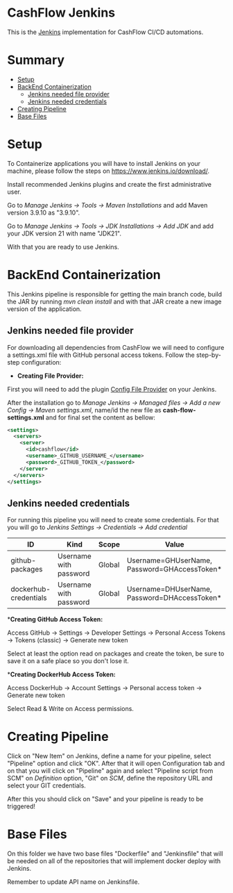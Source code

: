 # CashFlow Jenkins

This is the [Jenkins](https://www.jenkins.io/) implementation for CashFlow CI/CD automations.

# Summary

- [Setup](#setup)
- [BackEnd Containerization](#backend-containerization)
  - [Jenkins needed file provider](#jenkins-needed-file-provider)
  - [Jenkins needed credentials](#jenkins-needed-credentials)
- [Creating Pipeline](#creating-pipeline)
- [Base Files](#base-files)

# Setup

To Containerize applications you will have to install Jenkins on your machine, please follow the steps
on https://www.jenkins.io/download/.

Install recommended Jenkins plugins and create the first administrative user.

Go to _Manage Jenkins -> Tools -> Maven Installations_ and add Maven version 3.9.10 as "3.9.10".

Go to _Manage Jenkins -> Tools -> JDK Installations -> Add JDK_ and add your JDK version 21 with name "JDK21".

With that you are ready to use Jenkins.

# BackEnd Containerization

This Jenkins pipeline is responsible for getting the main branch code, build the JAR by running _mvn clean install_ 
and with that JAR create a new image version of the application.

## Jenkins needed file provider

For downloading all dependencies from CashFlow we will need to configure a settings.xml file
with GitHub personal access tokens. Follow the step-by-step configuration:

- **Creating File Provider:**

First you will need to add the plugin [Config File Provider](https://plugins.jenkins.io/config-file-provider/) on
your Jenkins. 

After the installation go to _Manage Jenkins -> Managed files -> Add a new Config -> Maven settings.xml_, name/id the new file
as **cash-flow-settings.xml** and for final set the content as bellow:

````xml
<settings>
  <servers>
    <server>
      <id>cashflow</id>
      <username>_GITHUB_USERNAME_</username>
      <password>_GITHUB_TOKEN_</password>
    </server>
  </servers>
</settings>
````

## Jenkins needed credentials

For running this pipeline you will need to create some credentials. For that you will go to _Jenkins Settings -> 
Credentials -> Add credential_

| ID                    | Kind                   | Scope  | Value                                        |
|-----------------------|------------------------|--------|----------------------------------------------|
| github-packages       | Username with password | Global | Username=GHUserName, Password=GHAccessToken* |
| dockerhub-credentials | Username with password | Global | Username=DHUserName, Password=DHAccessToken* |

***Creating GitHub Access Token:**

Access GitHub -> Settings -> Developer Settings -> Personal Access Tokens -> Tokens (classic)
-> Generate new token

Select at least the option read on packages and create the token, be sure to save it on a safe
place so you don't lose it.

***Creating DockerHub Access Token:**

Access DockerHub -> Account Settings -> Personal access token -> Generate new token

Select Read & Write on Access permissions.

# Creating Pipeline

Click on "New Item" on Jenkins, define a name for your pipeline, select "Pipeline" option and click "OK".
After that it will open Configuration tab and on that you will click on "Pipeline" again and select
"Pipeline script from SCM" on _Definition_ option, "Git" on _SCM_, define the repository URL and select 
your GIT credentials.

After this you should click on "Save" and your pipeline is ready to be triggered!

# Base Files

On this folder we have two base files "Dockerfile" and "Jenkinsfile" that will be needed on all of the
repositories that will implement docker deploy with Jenkins.

Remember to update API name on Jenkinsfile.